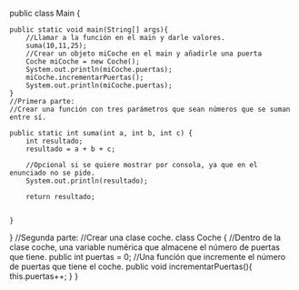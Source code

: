 public class Main {

    public static void main(String[] args){
        //Llamar a la función en el main y darle valores.
        suma(10,11,25);
        //Crear un objeto miCoche en el main y añadirle una puerta
        Coche miCoche = new Coche();
        System.out.println(miCoche.puertas);
        miCoche.incrementarPuertas();
        System.out.println(miCoche.puertas);
    }
    //Primera parte:
    //Crear una función con tres parámetros que sean números que se suman entre sí.

    public static int suma(int a, int b, int c) {
        int resultado;
        resultado = a + b + c;

        //Opcional si se quiere mostrar por consola, ya que en el enunciado no se pide.
        System.out.println(resultado);

        return resultado;


    }
}
//Segunda parte:
//Crear una clase coche.
class Coche {
    //Dentro de la clase coche, una variable numérica que almacene el número de puertas que tiene.
    public int puertas = 0;
    //Una función que incremente el número de puertas que tiene el coche.
    public void incrementarPuertas(){
        this.puertas++;
    }
}
